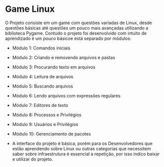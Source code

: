 # Game Linux
O Projeto consiste em um game com questões variadas de Linux, desde questões básicas até questões um pouco mais avançadas utilizando a biblioteca Pygame. Contudo o projeto foi desenvolvido com intuito de aprendizado é um pouco básicoe está separado por módulos:

- Módulo 1: Comandos iniciais
- Módulo 2: Criando e removendo arquivos e pastas
- Módulo 3: Procurando texto em arquivos
- Módulo 4: Leitura de arquivos
- Módulo 5: Buscando arquivos
- Módulo 6: Lendo arquivos com expressões regulares
- Módulo 7: Editores de texto
- Módulo 8: Processos e Privilégios
- Módulo 9: Usuários e Privilégios
- Módulo 10: Gerenciamento de pacotes

- A interface do projeto é básica, porém para os Desenvolvedores que estão aprendendo sobre Linux ou outras categorias que necessitem saber sobre infraestrutura é essencial a repetição, por isso indico baixar e utilizar do projeto.


